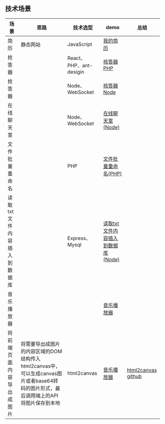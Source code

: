 ## 技术场景

| 场景 | 思路 | 技术选型 | demo | 总结 |
| --- | --- | --- | --- | --- |
| 简历 | 静态网站 | JavaScript | [我的简历](./code/resume) | |
| 抢答器 |  | React、PHP、ant-desigin | [抢答器 PHP](./code/responder/php) | |
| 抢答器 |  |  Node、WebSocket | [抢答器 Node](./code/responder/node) | |
| 在线聊天室 |  |  Node、WebSocket | [在线聊天室(Node)](./code/chatrooms) | |
| 文件批量重命名 |  | PHP | [文件批量重命名(PHP)](./code/file-rename/php) | |
| 读取txt文件内容插入到数据库 |  | Express、Mysql | [读取txt文件内容插入到数据库(Node)](./code/load-txt-to-database) | |
| 音乐播放器 |  |  | [音乐播放器](./code/music-player) | |
| 将前端页面内容导出成图片 | 将需要导出成图片的内容区域的DOM结构传入html2canvas中，可以生成canvas图片或者base64转码的图片形式，最后调用端上的API将图片保存到本地 | html2canvas | [音乐播放器](./code/music-player) | [html2canvas github](https://github.com/niklasvh/html2canvas) |
